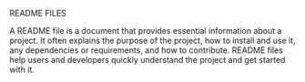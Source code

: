 README FILES

A README file is a document that provides essential information about a project. It often explains the purpose of the project, how to install and use it, any dependencies or requirements, and how to contribute. README files help users and developers quickly understand the project and get started with it.

